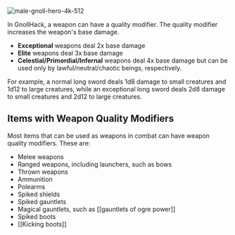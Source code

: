 ![male-gnoll-hero-4k-512](https://github.com/hyvanmielenpelit/GnollHack/assets/16661034/56a46cfe-a2c6-4382-a8af-ad74ef78771f)

In GnollHack, a weapon can have a quality modifier. The quality modifier increases the weapon's base damage.
- **Exceptional** weapons deal 2x base damage
- **Elite** weapons deal 3x base damage
- **Celestial/Primordial/Infernal** weapons deal 4x base damage but can be used only by lawful/neutral/chaotic beings, respectively.

For example, a normal long sword deals 1d8 damage to small creatures and 1d12 to large creatures, while an exceptional long sword deals 2d8 damage to small creatures and 2d12 to large creatures.

## Items with Weapon Quality Modifiers
Most items that can be used as weapons in combat can have weapon quality modifiers. These are:
- Melee weapons
- Ranged weapons, including launchers, such as bows
- Thrown weapons
- Ammunition
- Polearms
- Spiked shields
- Spiked gauntlets
- Magical gauntlets, such as [[gauntlets of ogre power]]
- Spiked boots
- [[Kicking boots]]